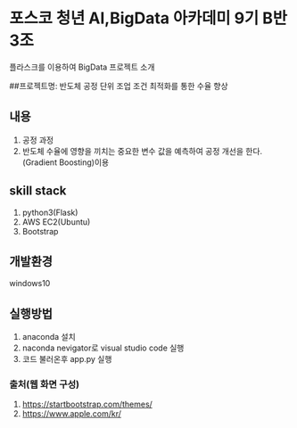 # 포스코 청년 AI,BigData 아카데미 9기 B반 3조

플라스크를 이용하여 BigData 프로젝트 소개

##프로젝트명: 반도체 공정 단위 조업 조건 최적화를 통한 수율 향상


## 내용
1. 공정 과정 <br>
2. 반도체 수율에 영향을 끼치는 중요한 변수 값을 예측하여 공정 개선을 한다.(Gradient Boosting)이용

## skill stack
1. python3(Flask) <br>
2. AWS EC2(Ubuntu) <br>
3. Bootstrap

## 개발환경
   windows10

## 실행방법
1. anaconda 설치 <br>
2. naconda nevigator로 visual studio code 실행 <br>
3. 코드 불러온후 app.py 실행


### 출처(웹 화면 구성)
1. https://startbootstrap.com/themes/ <br>
2. https://www.apple.com/kr/

